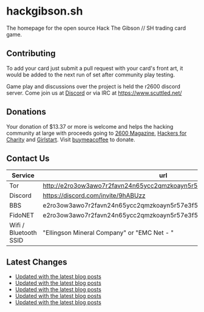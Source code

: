 # hackgibson.sh
The homepage for the open source Hack The Gibson // SH trading card game.


## Contributing

To add your card just submit a pull request with your card's front art, it would be added to the next run of set after community play testing.

Game play and discussions over the project is held the r2600 discord server. Come join us at [Discord](https://discord.com/invite/9hABUzz) or via IRC at https://www.scuttled.net/


## Donations

Your donation of $13.37 or more is welcome and helps the hacking community at large with proceeds going to [2600 Magazine](https://2600.com/), [Hackers for Charity](https://hackersforcharity.org) and [Girlstart](https://girlstart.org).  Visit [buymeacoffee](https://www.buymeacoffee.com/hackgibson.sh) to donate.


## Contact Us

Service | url
-|-
Tor | http://e2ro3ow3awo7r2favn24n65ycc2qmzkoayn5r57e3f56nvjwdcgg32ad.onion
Discord | https://discord.com/invite/9hABUzz
BBS | e2ro3ow3awo7r2favn24n65ycc2qmzkoayn5r57e3f56nvjwdcgg32ad.onion:23
FidoNET | e2ro3ow3awo7r2favn24n65ycc2qmzkoayn5r57e3f56nvjwdcgg32ad.onion:24554
Wifi / Bluetooth SSID | "Ellingson Mineral Company" or "EMC Net - <fidonet address>"

## Latest Changes
<!-- BLOG-POST-LIST:START -->
- [Updated with the latest blog posts](https://github.com/DFW2600/hackgibson.sh/commit/48395751ba53ea84d2fdf10f907d1c2ee5ef87dc)
- [Updated with the latest blog posts](https://github.com/DFW2600/hackgibson.sh/commit/d3bbc3797a228cc930753dd72a46d95638525d5f)
- [Updated with the latest blog posts](https://github.com/DFW2600/hackgibson.sh/commit/ce54d0a9afcf29874977f2c2feaca82b780c0f9b)
- [Updated with the latest blog posts](https://github.com/DFW2600/hackgibson.sh/commit/7f1ed0498319a933f6d671dcbc83adf17d27273a)
- [Updated with the latest blog posts](https://github.com/DFW2600/hackgibson.sh/commit/7b53c37e023a70cd168781f17e3780fc3941f355)
<!-- BLOG-POST-LIST:END -->
